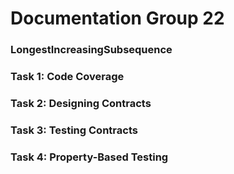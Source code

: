 # Documentation Group 22

### LongestIncreasingSubsequence

### Task 1: Code Coverage

### Task 2: Designing Contracts

### Task 3: Testing Contracts

### Task 4: Property-Based Testing
